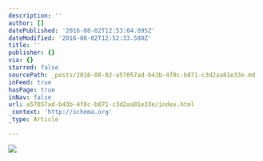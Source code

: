 ```yaml
---
description: ''
author: []
datePublished: '2016-08-02T12:53:04.095Z'
dateModified: '2016-08-02T12:52:33.580Z'
title: ''
publisher: {}
via: {}
starred: false
sourcePath: _posts/2016-08-02-a57057ad-b43b-4f8c-b871-c3d2aa81e33e.md
inFeed: true
hasPage: true
inNav: false
url: a57057ad-b43b-4f8c-b871-c3d2aa81e33e/index.html
_context: 'http://schema.org'
_type: Article

---
```

![](https://the-grid-user-content.s3-us-west-2.amazonaws.com/0b168be0-d4e1-4440-99bb-68fdfe213aa4.jpg)